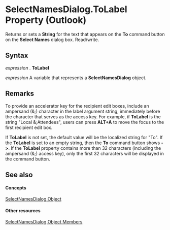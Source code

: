 
# SelectNamesDialog.ToLabel Property (Outlook)

Returns or sets a  **String** for the text that appears on the **To** command button on the **Select Names** dialog box. Read/write.


## Syntax

 _expression_ . **ToLabel**

 _expression_ A variable that represents a **SelectNamesDialog** object.


## Remarks

To provide an accelerator key for the recipient edit boxes, include an ampersand (&;) character in the label argument string, immediately before the character that serves as the access key. For example, if  **ToLabel** is the string "Local &;Attendees", users can press **ALT+A** to move the focus to the first recipient edit box.

If  **ToLabel** is not set, the default value will be the localized string for "To". If the **ToLabel** is set to an empty string, then the **To** command button shows **-&gt;**. If the  **ToLabel** property contains more than 32 characters (including the ampersand (&;) access key), only the first 32 characters will be displayed in the command button.


## See also


#### Concepts


[SelectNamesDialog Object](1522736a-3cad-9f1c-4da9-b52a3a01731c.md)
#### Other resources


[SelectNamesDialog Object Members](0f5546af-f89a-8a8b-ced9-a2d646bf9634.md)
